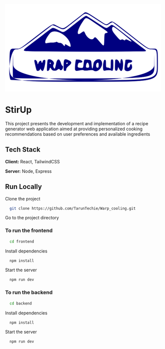 ![Logo](./frontend/public/logo.svg)


# StirUp

This project presents the development and implementation of a recipe generator web application aimed at providing personalized cooking recommendations based on user preferences and available ingredients


## Tech Stack

**Client:** React, TailwindCSS

**Server:** Node, Express


## Run Locally

Clone the project

```bash
  git clone https://github.com/TarunTechie/Warp_cooling.git
```

Go to the project directory

### To run the frontend
```bash
  cd frontend
```

Install dependencies

```bash
  npm install
```

Start the server

```bash
  npm run dev
```

### To run the backend
```bash
  cd backend
```

Install dependencies

```bash
  npm install
```

Start the server

```bash
  npm run dev
```
